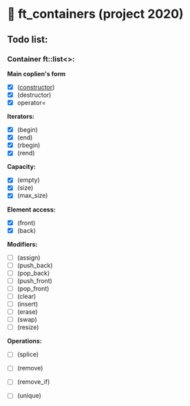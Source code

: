 # :black_square_button: ft_containers (project 2020)
## Todo list:
### Container ft::list\<\>:  

**Main coplien's form**  
- [x] ([constructor](https://www.cplusplus.com/reference/list/list/list/))
- [x] (destructor)
- [x] operator=
  
**Iterators:**  
- [x] (begin)
- [x] (end)
- [x] (rbegin)
- [x] (rend)
  
**Capacity:**  
- [x] (empty)
- [x] (size)
- [x] (max_size)
  
**Element access:**  
- [x] (front)
- [x] (back)
  
**Modifiers:**  
- [ ] (assign)
- [ ] (push_back)
- [ ] (pop_back)
- [ ] (push_front)
- [ ] (pop_front)
- [ ] (clear)
- [ ] (insert)
- [ ] (erase)
- [ ] (swap)
- [ ] (resize) 
  
**Operations:**  
- [ ] (splice)
- [ ] (remove)
- [ ] (remove_if)
- [ ] (unique)




